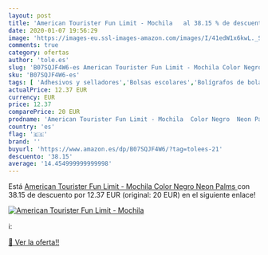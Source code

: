 ```yaml
---
layout: post
title: 'American Tourister Fun Limit - Mochila   al 38.15 % de descuento'
date: 2020-01-07 19:56:29
image: 'https://images-eu.ssl-images-amazon.com/images/I/41edW1x6kwL._SL400_.jpg'
comments: true
category: ofertas
author: 'tole.es'
slug: 'B07SQJF4W6-es American Tourister Fun Limit - Mochila Color Negro Neon Palms'
sku: 'B07SQJF4W6-es'
tags: [ 'Adhesivos y selladores','Bolsas escolares','Bolígrafos de bola','Bolígrafos y recambios','Bolígrafos, lápices y útiles de escritura','Bricolaje y herramientas','Compuestos de modelado para escultura','Costura y manualidades','Equipaje','Escultura','Ferretería','Hogar y cocina','Mochilas, estuches y sets escolares','Oficina y papelería','Pegamentos instantáneos', ]
actualPrice: 12.37 EUR
currency: EUR
price: 12.37
comparePrice: 20 EUR
prodname: 'American Tourister Fun Limit - Mochila  Color Negro  Neon Palms '
country: 'es'
flag: '🇪🇸'
brand: ''
buyurl: 'https://www.amazon.es/dp/B07SQJF4W6/?tag=tolees-21'
descuento: '38.15'
average: '14.454999999999998'
---
```


Está [American Tourister Fun Limit - Mochila  Color Negro  Neon Palms ](https://www.amazon.es/dp/B07SQJF4W6/?tag=tolees-21) con 38.15 de descuento por 12.37 EUR (original: 20 EUR) en el siguiente enlace!

[![American Tourister Fun Limit - Mochila  ](https://images-eu.ssl-images-amazon.com/images/I/41edW1x6kwL._SL400_.jpg)](https://www.amazon.es/dp/B07SQJF4W6/?tag=tolees-21)

ℹ️:


[🛒 Ver la oferta!!](https://www.amazon.es/dp/B07SQJF4W6/?tag=tolees-21)
